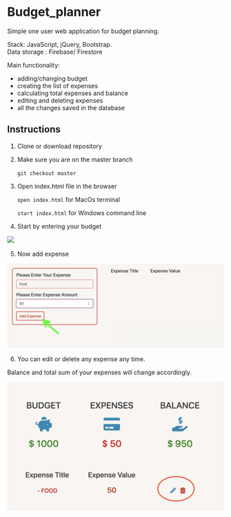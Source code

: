 # Budget_planner

Simple one user web application for budget planning.

Stack: JavaScript, jQuery, Bootstrap.\
Data storage : Firebase/ Firestore

Main functionality:
 - adding/changing budget
 - creating the list of expenses
 - calculating total expenses and balance
 - editing and deleting expenses
 - all the changes saved in the database

## Instructions
1. Clone or download repository

2. Make sure you are on the master branch 

	```git checkout master```

3. Open index.html file in the browser

	```open index.html``` for MacOs terminal

	```start index.html``` for Windows command line

4. Start by entering your budget

![](/img/Add_budget.png)

5. Now add expense

![](/img/Add_expense.png)

6. You can edit or delete any expense any time. 

Balance and total sum of your expenses will change accordingly.

![](/img/Edit_delete_expense.png)

